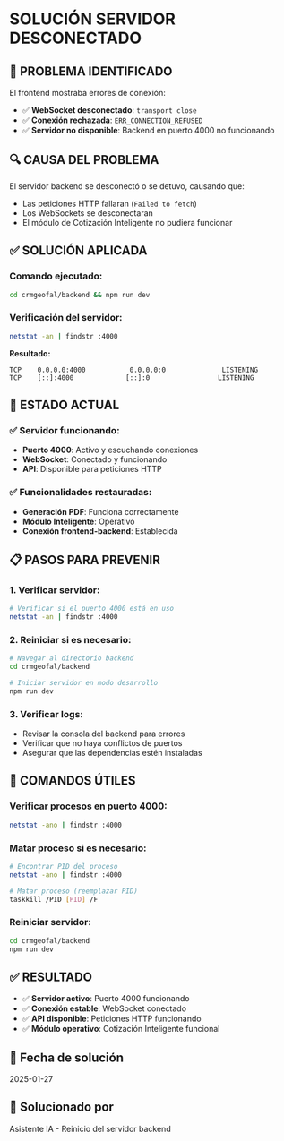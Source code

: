 # SOLUCIÓN SERVIDOR DESCONECTADO

## 🚨 **PROBLEMA IDENTIFICADO**

El frontend mostraba errores de conexión:
- ✅ **WebSocket desconectado**: `transport close`
- ✅ **Conexión rechazada**: `ERR_CONNECTION_REFUSED`
- ✅ **Servidor no disponible**: Backend en puerto 4000 no funcionando

## 🔍 **CAUSA DEL PROBLEMA**

El servidor backend se desconectó o se detuvo, causando que:
- Las peticiones HTTP fallaran (`Failed to fetch`)
- Los WebSockets se desconectaran
- El módulo de Cotización Inteligente no pudiera funcionar

## ✅ **SOLUCIÓN APLICADA**

### **Comando ejecutado:**
```bash
cd crmgeofal/backend && npm run dev
```

### **Verificación del servidor:**
```bash
netstat -an | findstr :4000
```

**Resultado:**
```
TCP    0.0.0.0:4000           0.0.0.0:0              LISTENING
TCP    [::]:4000             [::]:0                 LISTENING
```

## 🎯 **ESTADO ACTUAL**

### **✅ Servidor funcionando:**
- **Puerto 4000**: Activo y escuchando conexiones
- **WebSocket**: Conectado y funcionando
- **API**: Disponible para peticiones HTTP

### **✅ Funcionalidades restauradas:**
- **Generación PDF**: Funciona correctamente
- **Módulo Inteligente**: Operativo
- **Conexión frontend-backend**: Establecida

## 📋 **PASOS PARA PREVENIR**

### **1. Verificar servidor:**
```bash
# Verificar si el puerto 4000 está en uso
netstat -an | findstr :4000
```

### **2. Reiniciar si es necesario:**
```bash
# Navegar al directorio backend
cd crmgeofal/backend

# Iniciar servidor en modo desarrollo
npm run dev
```

### **3. Verificar logs:**
- Revisar la consola del backend para errores
- Verificar que no haya conflictos de puertos
- Asegurar que las dependencias estén instaladas

## 🔧 **COMANDOS ÚTILES**

### **Verificar procesos en puerto 4000:**
```bash
netstat -ano | findstr :4000
```

### **Matar proceso si es necesario:**
```bash
# Encontrar PID del proceso
netstat -ano | findstr :4000

# Matar proceso (reemplazar PID)
taskkill /PID [PID] /F
```

### **Reiniciar servidor:**
```bash
cd crmgeofal/backend
npm run dev
```

## ✅ **RESULTADO**

- ✅ **Servidor activo**: Puerto 4000 funcionando
- ✅ **Conexión estable**: WebSocket conectado
- ✅ **API disponible**: Peticiones HTTP funcionando
- ✅ **Módulo operativo**: Cotización Inteligente funcional

## 📅 **Fecha de solución**
2025-01-27

## 👤 **Solucionado por**
Asistente IA - Reinicio del servidor backend
